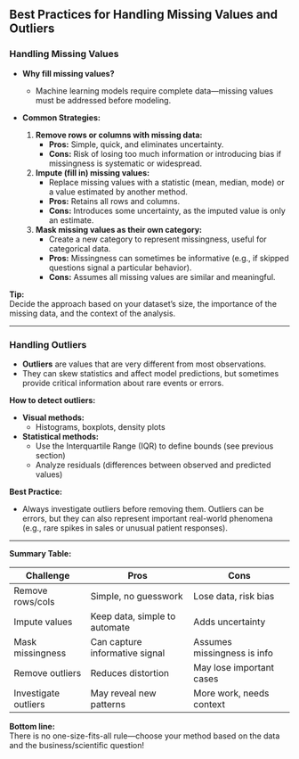 ## Best Practices for Handling Missing Values and Outliers

### Handling Missing Values

- **Why fill missing values?**
  - Machine learning models require complete data—missing values must be addressed before modeling.

- **Common Strategies:**
  1. **Remove rows or columns with missing data:**
     - **Pros:** Simple, quick, and eliminates uncertainty.
     - **Cons:** Risk of losing too much information or introducing bias if missingness is systematic or widespread.
  2. **Impute (fill in) missing values:**
     - Replace missing values with a statistic (mean, median, mode) or a value estimated by another method.
     - **Pros:** Retains all rows and columns.
     - **Cons:** Introduces some uncertainty, as the imputed value is only an estimate.
  3. **Mask missing values as their own category:**
     - Create a new category to represent missingness, useful for categorical data.
     - **Pros:** Missingness can sometimes be informative (e.g., if skipped questions signal a particular behavior).
     - **Cons:** Assumes all missing values are similar and meaningful.

**Tip:**  
Decide the approach based on your dataset’s size, the importance of the missing data, and the context of the analysis.

---

### Handling Outliers

- **Outliers** are values that are very different from most observations.
- They can skew statistics and affect model predictions, but sometimes provide critical information about rare events or errors.

**How to detect outliers:**
- **Visual methods:**  
  - Histograms, boxplots, density plots
- **Statistical methods:**  
  - Use the Interquartile Range (IQR) to define bounds (see previous section)
  - Analyze residuals (differences between observed and predicted values)

**Best Practice:**  
- Always investigate outliers before removing them. Outliers can be errors, but they can also represent important real-world phenomena (e.g., rare spikes in sales or unusual patient responses).

---

**Summary Table:**

| Challenge         | Pros                           | Cons                        |
|-------------------|-------------------------------|-----------------------------|
| Remove rows/cols  | Simple, no guesswork           | Lose data, risk bias        |
| Impute values     | Keep data, simple to automate  | Adds uncertainty            |
| Mask missingness  | Can capture informative signal | Assumes missingness is info |
| Remove outliers   | Reduces distortion             | May lose important cases    |
| Investigate outliers | May reveal new patterns     | More work, needs context    |

**Bottom line:**  
There is no one-size-fits-all rule—choose your method based on the data and the business/scientific question!
